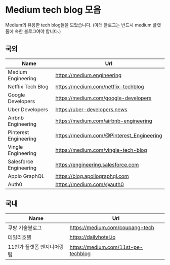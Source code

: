 # Medium tech blog 모음

Medium의 유용한 tech blog들을 모았습니다.
(아래 블로그는 반드시 medium 플랫폼에 속한 블로그여야 합니다.)

## 국외

Name | Url | 
--- | --- | 
Medium Engineering | https://medium.engineering |
Netflix Tech Blog | https://medium.com/netflix-techblog | 
Google Developers | https://medium.com/google-developers |
Uber Developers | https://uber-developers.news |
Airbnb Engineering | https://medium.com/airbnb-engineering |
Pinterest Engineering | https://medium.com/@Pinterest_Engineering |
Vingle Engineering | https://medium.com/vingle-tech-blog |
Salesforce Engineering | https://engineering.salesforce.com |
Applo GraphQL | https://blog.apollographql.com |
Auth0 | https://medium.com/@auth0 |


## 국내

Name | Url | 
--- | --- | 
쿠팡 기술블로그 | https://medium.com/coupang-tech |
데일리호텔 | https://dailyhotel.io |
11번가 플랫폼 엔지니어링팀 | https://medium.com/11st-pe-techblog |
